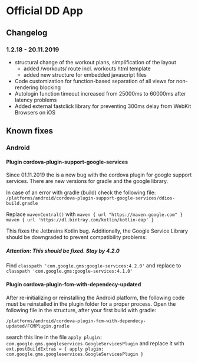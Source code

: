 # Official DD App
## Changelog
### 1.2.18 - 20.11.2019
- structural change of the workout plans, simplification of the layout
    - added /workouts/ route incl. workouts html template
    - added new structure for embedded javascript files
- Code customization for function-based separation of all views for non-rendering blocking
- Autologin function timeout increased from 25000ms to 60000ms after latency problems
- Added external fastclick library for preventing 300ms delay from WebKit Browsers on iOS


## Known fixes 
### Android
#### Plugin cordova-plugin-support-google-services
Since 01.11.2019 the is a new bug with the cordova plugin for google support services. There are new versions for 
gradle and the google library. 

In case of an error with gradle (build) check the following file:
`/platforms/android/cordova-plugin-support-google-services/ddios-build.gradle`

Replace `mavenCentral()` with 
`maven { url "https://maven.google.com" }`
`maven { url 'https://dl.bintray.com/kotlin/kotlin-eap' }`

This fixes the Jetbrains Kotlin bug. Additionally, the Google Service Library should be downgraded to prevent compatibility problems: 


##### Attention: This should be fixed. Stay by 4.2.0
Find `classpath 'com.google.gms:google-services:4.2.0'` and replace to
`classpath 'com.google.gms:google-services:4.1.0'`


#### Plugin cordova-plugin-fcm-with-dependecy-updated

After re-initializing or reinstalling the Android platform, the following code must be reinstalled in the plugin folder for 
a proper process. Open the following file in the structure, after your first build with gradle:

`/platforms/android/cordova-plugin-fcm-with-dependecy-updated/FCMPlugin.gradle`


search this line in the file `apply plugin: com.google.gms.googleservices.GoogleServicesPlugin`
and replace it with 
`ext.postBuildExtras = {
apply plugin: com.google.gms.googleservices.GoogleServicesPlugin
}`